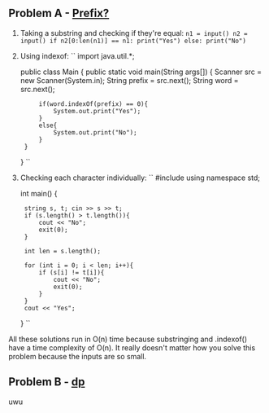 ## Problem A - [Prefix?](https://atcoder.jp/contests/abc268/tasks/abc268_b)

1) Taking a substring and checking if they're equal:
``
	n1 = input()
	n2 = input()
	if n2[0:len(n1)] == n1: print("Yes")
	else: print("No")
``

2) Using indexof:
``
	import java.util.*;

	public class Main {
		public static void main(String args[]) {
			Scanner src = new Scanner(System.in);
			String prefix = src.next();
			String word = src.next();

			if(word.indexOf(prefix) == 0){
				System.out.print("Yes");
			}
			else{
				System.out.print("No");
			}
		}
	}
``

3) Checking each character individually:
``
	#include <iostream>
	using namespace std;
	
	int main() {

		string s, t; cin >> s >> t;
		if (s.length() > t.length()){
			cout << "No";
			exit(0);
		}
	
		int len = s.length();
	
		for (int i = 0; i < len; i++){
			if (s[i] != t[i]){
				cout << "No";
				exit(0);
			}
		}
		cout << "Yes";

	}
``

All these solutions run in O(n) time because substringing and .indexof() have a time complexity of O(n).
It really doesn't matter how you solve this problem because the inputs are so small.

## Problem B - [dp](https://atcoder.jp/contests/arc148/tasks/arc148_b)
uwu